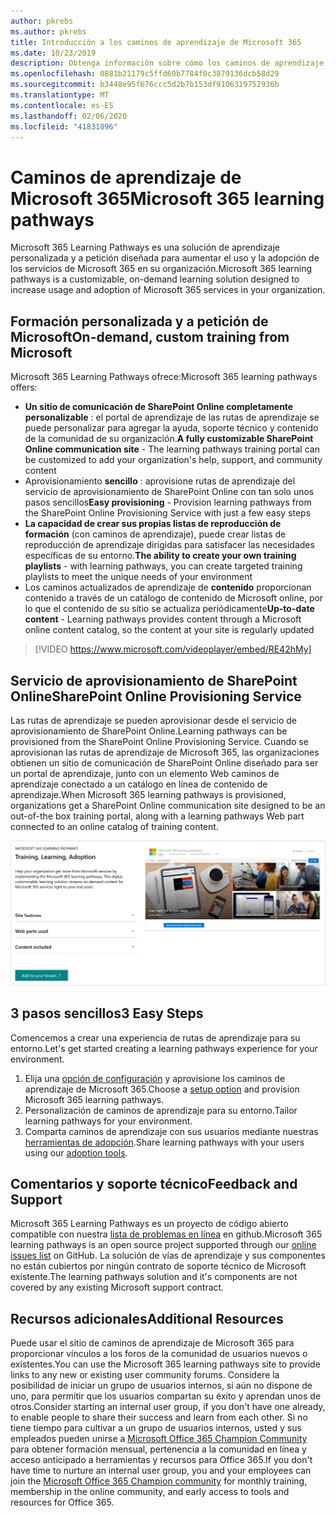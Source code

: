 ```yaml
---
author: pkrebs
ms.author: pkrebs
title: Introducción a los caminos de aprendizaje de Microsoft 365
ms.date: 10/23/2019
description: Obtenga información sobre cómo los caminos de aprendizaje de Microsoft 365 pueden acelerar el uso y la adopción de los servicios de Microsoft 365 en su organización. Las rutas de aprendizaje incluyen un elemento web personalizado de SharePoint Online y un moderno sitio de aprendizaje de comunicaciones de SharePoint Online que se aprovisiona fácilmente en su inquilino de Microsoft 365.
ms.openlocfilehash: 0881b21179c5ffd60b7784f0c3879136dcb58d29
ms.sourcegitcommit: b3448e95f676ccc5d2b7b153df9106319752936b
ms.translationtype: MT
ms.contentlocale: es-ES
ms.lasthandoff: 02/06/2020
ms.locfileid: "41831896"
---
```

# <a name="microsoft-365-learning-pathways"></a><span data-ttu-id="0ce1f-104">Caminos de aprendizaje de Microsoft 365</span><span class="sxs-lookup"><span data-stu-id="0ce1f-104">Microsoft 365 learning pathways</span></span> 
<span data-ttu-id="0ce1f-105">Microsoft 365 Learning Pathways es una solución de aprendizaje personalizada y a petición diseñada para aumentar el uso y la adopción de los servicios de Microsoft 365 en su organización.</span><span class="sxs-lookup"><span data-stu-id="0ce1f-105">Microsoft 365 learning pathways is a customizable, on-demand learning solution designed to increase usage and adoption of Microsoft 365 services in your organization.</span></span>    

## <a name="on-demand-custom-training-from-microsoft"></a><span data-ttu-id="0ce1f-106">Formación personalizada y a petición de Microsoft</span><span class="sxs-lookup"><span data-stu-id="0ce1f-106">On-demand, custom training from Microsoft</span></span>

<span data-ttu-id="0ce1f-107">Microsoft 365 Learning Pathways ofrece:</span><span class="sxs-lookup"><span data-stu-id="0ce1f-107">Microsoft 365 learning pathways offers:</span></span>

- <span data-ttu-id="0ce1f-108">**Un sitio de comunicación de SharePoint Online completamente personalizable** : el portal de aprendizaje de las rutas de aprendizaje se puede personalizar para agregar la ayuda, soporte técnico y contenido de la comunidad de su organización.</span><span class="sxs-lookup"><span data-stu-id="0ce1f-108">**A fully customizable SharePoint Online communication site** - The learning pathways training portal can be customized to add your organization's help, support, and community content</span></span>
- <span data-ttu-id="0ce1f-109">Aprovisionamiento **sencillo** : aprovisione rutas de aprendizaje del servicio de aprovisionamiento de SharePoint Online con tan solo unos pasos sencillos</span><span class="sxs-lookup"><span data-stu-id="0ce1f-109">**Easy provisioning** - Provision learning pathways from the SharePoint Online Provisioning Service with just a few easy steps</span></span>
- <span data-ttu-id="0ce1f-110">**La capacidad de crear sus propias listas de reproducción de formación** (con caminos de aprendizaje), puede crear listas de reproducción de aprendizaje dirigidas para satisfacer las necesidades específicas de su entorno.</span><span class="sxs-lookup"><span data-stu-id="0ce1f-110">**The ability to create your own training playlists** - with learning pathways, you can create targeted training playlists to meet the unique needs of your environment</span></span>
- <span data-ttu-id="0ce1f-111">Los caminos actualizados de aprendizaje de **contenido** proporcionan contenido a través de un catálogo de contenido de Microsoft online, por lo que el contenido de su sitio se actualiza periódicamente</span><span class="sxs-lookup"><span data-stu-id="0ce1f-111">**Up-to-date content** - Learning pathways provides content through a Microsoft online content catalog, so the content at your site is regularly updated</span></span>

> [!VIDEO https://www.microsoft.com/videoplayer/embed/RE42hMy]

## <a name="sharepoint-online-provisioning-service"></a><span data-ttu-id="0ce1f-112">Servicio de aprovisionamiento de SharePoint Online</span><span class="sxs-lookup"><span data-stu-id="0ce1f-112">SharePoint Online Provisioning Service</span></span> 
<span data-ttu-id="0ce1f-113">Las rutas de aprendizaje se pueden aprovisionar desde el servicio de aprovisionamiento de SharePoint Online.</span><span class="sxs-lookup"><span data-stu-id="0ce1f-113">Learning pathways can be provisioned from the SharePoint Online Provisioning Service.</span></span> <span data-ttu-id="0ce1f-114">Cuando se aprovisionan las rutas de aprendizaje de Microsoft 365, las organizaciones obtienen un sitio de comunicación de SharePoint Online diseñado para ser un portal de aprendizaje, junto con un elemento Web caminos de aprendizaje conectado a un catálogo en línea de contenido de aprendizaje.</span><span class="sxs-lookup"><span data-stu-id="0ce1f-114">When Microsoft 365 learning pathways is provisioned, organizations get a SharePoint Online communication site designed to be an out-of-the box training portal, along with a learning pathways Web part connected to an online catalog of training content.</span></span> 

![CG-provision. png](media/cg-provision.png)

## <a name="3-easy-steps"></a><span data-ttu-id="0ce1f-116">3 pasos sencillos</span><span class="sxs-lookup"><span data-stu-id="0ce1f-116">3 Easy Steps</span></span>
<span data-ttu-id="0ce1f-117">Comencemos a crear una experiencia de rutas de aprendizaje para su entorno.</span><span class="sxs-lookup"><span data-stu-id="0ce1f-117">Let's get started creating a learning pathways experience for your environment.</span></span>
1. <span data-ttu-id="0ce1f-118">Elija una [opción de configuración](custom_setupoptions.md) y aprovisione los caminos de aprendizaje de Microsoft 365.</span><span class="sxs-lookup"><span data-stu-id="0ce1f-118">Choose a [setup option](custom_setupoptions.md) and provision Microsoft 365 learning pathways.</span></span>  
2. <span data-ttu-id="0ce1f-119">Personalización de caminos de aprendizaje para su entorno.</span><span class="sxs-lookup"><span data-stu-id="0ce1f-119">Tailor learning pathways for your environment.</span></span>
3. <span data-ttu-id="0ce1f-120">Comparta caminos de aprendizaje con sus usuarios mediante nuestras [herramientas de adopción](driveadoption.md).</span><span class="sxs-lookup"><span data-stu-id="0ce1f-120">Share learning pathways with your users using our [adoption tools](driveadoption.md).</span></span>

## <a name="feedback-and-support"></a><span data-ttu-id="0ce1f-121">Comentarios y soporte técnico</span><span class="sxs-lookup"><span data-stu-id="0ce1f-121">Feedback and Support</span></span>

<span data-ttu-id="0ce1f-122">Microsoft 365 Learning Pathways es un proyecto de código abierto compatible con nuestra [lista de problemas en línea](https://aka.ms/CustomLearningHelp) en github.</span><span class="sxs-lookup"><span data-stu-id="0ce1f-122">Microsoft 365 learning pathways is an open source project supported through our [online issues list](https://aka.ms/CustomLearningHelp) on GitHub.</span></span> <span data-ttu-id="0ce1f-123">La solución de vías de aprendizaje y sus componentes no están cubiertos por ningún contrato de soporte técnico de Microsoft existente.</span><span class="sxs-lookup"><span data-stu-id="0ce1f-123">The learning pathways solution and it's components are not covered by any existing Microsoft support contract.</span></span>  

## <a name="additional-resources"></a><span data-ttu-id="0ce1f-124">Recursos adicionales</span><span class="sxs-lookup"><span data-stu-id="0ce1f-124">Additional Resources</span></span>
<span data-ttu-id="0ce1f-125">Puede usar el sitio de caminos de aprendizaje de Microsoft 365 para proporcionar vínculos a los foros de la comunidad de usuarios nuevos o existentes.</span><span class="sxs-lookup"><span data-stu-id="0ce1f-125">You can use the Microsoft 365 learning pathways site to provide links to any new or existing user community forums.</span></span> <span data-ttu-id="0ce1f-126">Considere la posibilidad de iniciar un grupo de usuarios internos, si aún no dispone de uno, para permitir que los usuarios compartan su éxito y aprendan unos de otros.</span><span class="sxs-lookup"><span data-stu-id="0ce1f-126">Consider starting an internal user group, if you don't have one already, to enable people to share their success and learn from each other.</span></span>  <span data-ttu-id="0ce1f-127">Si no tiene tiempo para cultivar a un grupo de usuarios internos, usted y sus empleados pueden unirse a [Microsoft Office 365 Champion Community](https://aka.ms/O365Champions) para obtener formación mensual, pertenencia a la comunidad en línea y acceso anticipado a herramientas y recursos para Office 365.</span><span class="sxs-lookup"><span data-stu-id="0ce1f-127">If you don't have time to nurture an internal user group, you and your employees can join the [Microsoft Office 365 Champion community](https://aka.ms/O365Champions) for monthly training, membership in the online community, and early access to tools and resources for Office 365.</span></span>